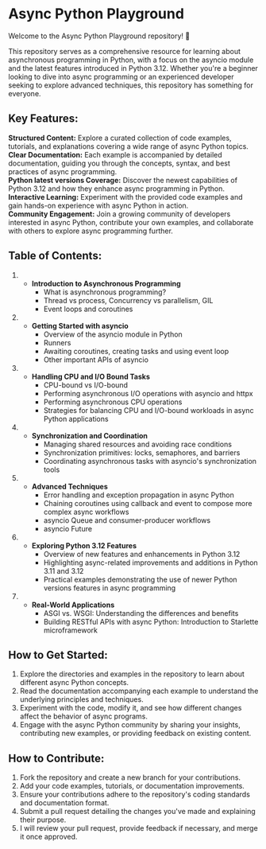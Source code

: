 # Async Python Playground

Welcome to the Async Python Playground repository! 🚀

This repository serves as a comprehensive resource for learning about asynchronous programming in Python, with a focus on the asyncio module and the latest features introduced in Python 3.12. Whether you're a beginner looking to dive into async programming or an experienced developer seeking to explore advanced techniques, this repository has something for everyone.

## Key Features:

**Structured Content:** Explore a curated collection of code examples, tutorials, and explanations covering a wide range of async Python topics.<br />
**Clear Documentation:** Each example is accompanied by detailed documentation, guiding you through the concepts, syntax, and best practices of async programming.<br />
**Python latest versions Coverage:** Discover the newest capabilities of Python 3.12 and how they enhance async programming in Python.<br />
**Interactive Learning:** Experiment with the provided code examples and gain hands-on experience with async Python in action.<br />
**Community Engagement:** Join a growing community of developers interested in async Python, contribute your own examples, and collaborate with others to explore async programming further.<br />
## Table of Contents:

1. * **Introduction to Asynchronous Programming**
     - What is asynchronous programming?
     - Thread vs process, Concurrency vs parallelism, GIL
     - Event loops and coroutines

2. * **Getting Started with asyncio**
     - Overview of the asyncio module in Python
     - Runners
     - Awaiting coroutines, creating tasks and using event loop
     - Other important APIs of asyncio

3. * **Handling CPU and I/O Bound Tasks**
     - CPU-bound vs I/O-bound
     - Performing asynchronous I/O operations with asyncio and httpx
     - Performing asynchronous CPU operations
     - Strategies for balancing CPU and I/O-bound workloads in async Python applications

4. * **Synchronization and Coordination**
     - Managing shared resources and avoiding race conditions
     - Synchronization primitives: locks, semaphores, and barriers
     - Coordinating asynchronous tasks with asyncio's synchronization tools

5. * **Advanced Techniques**
     - Error handling and exception propagation in async Python
     - Chaining coroutines using callback and event to compose more complex async workflows
     - asyncio Queue and consumer-producer workflows
     - asyncio Future

6. * **Exploring Python 3.12 Features**
     - Overview of new features and enhancements in Python 3.12
     - Highlighting async-related improvements and additions in Python 3.11 and 3.12
     - Practical examples demonstrating the use of newer Python versions features in async programming

7.  * **Real-World Applications**
      - ASGI vs. WSGI: Understanding the differences and benefits
      - Building RESTful APIs with async Python: Introduction to Starlette microframework

## How to Get Started:

1. Explore the directories and examples in the repository to learn about different async Python concepts. <br />
2. Read the documentation accompanying each example to understand the underlying principles and techniques. <br />
3. Experiment with the code, modify it, and see how different changes affect the behavior of async programs. <br />
4. Engage with the async Python community by sharing your insights, contributing new examples, or providing feedback on existing content. <br />

## How to Contribute:

1. Fork the repository and create a new branch for your contributions. <br />
2. Add your code examples, tutorials, or documentation improvements. <br />
3. Ensure your contributions adhere to the repository's coding standards and documentation format. <br />
4. Submit a pull request detailing the changes you've made and explaining their purpose. <br />
5. I will review your pull request, provide feedback if necessary, and merge it once approved. <br />
